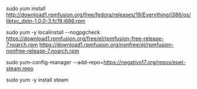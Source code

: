 sudo yum install http://download1.rpmfusion.org/free/fedora/releases/19/Everything/i386/os/libtxc_dxtn-1.0.0-3.fc19.i686.rpm

sudo yum -y localinstall --nogpgcheck https://download1.rpmfusion.org/free/el/rpmfusion-free-release-7.noarch.rpm https://download1.rpmfusion.org/nonfree/el/rpmfusion-nonfree-release-7.noarch.rpm

sudo yum-config-manager --add-repo=https://negativo17.org/repos/epel-steam.repo

sudo yum -y install steam